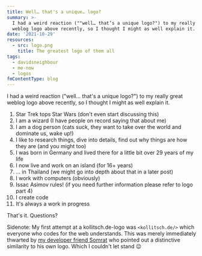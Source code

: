 ```yaml
---
title: Well… that's a unique… logo?
summary: >-
  I had a weird reaction (""well… that’s a unique logo?") to my really great
  weblog logo above recently, so I thought I might as well explain it.
date: '2021-10-29'
resources:
  - src: logo.png
    title: The greatest logo of them all
tags:
  - davidsneighbour
  - me-now
  - logos
fmContentType: blog
---
```


I had a weird reaction ("well… that's a unique logo?") to my really great weblog logo above recently, so I thought I might as well explain it.

1.  Star Trek tops Star Wars (don't even start discussing this)
2.  I am a wizard (I have people on record saying that about me)
3.  I am a dog person (cats suck, they want to take over the world and dominate us, wake up!)
4.  I like to research things, dive into details, find out why things are how they are (and you might too)
5.  I was born in Germany and lived there for a little bit over 29 years of my life
6.  I now live and work on an island (for 16+ years)
7.  … in Thailand (we might go into depth about that in a later post)
8.  I work with computers (obviously)
9.  Issac Asimov rules! (if you need further information please refer to logo part 4)
10. I create code
11. It's always a work in progress

That's it. Questions?

Sidenote: My first attempt at a kollitsch.de-logo was `<kollitsch.de/>` which everyone who codes for the web understands. This was merely immediately thwarted by [my developer friend Somrat](https://somrat.netlify.app/) who pointed out a distinctive similarity to his own logo. Which I couldn't let stand :wink:
